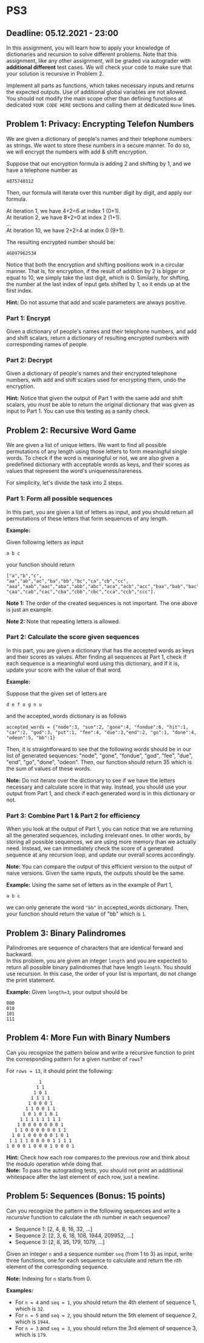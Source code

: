 # PS3
## Deadline: 05.12.2021 - 23:00
In this assignment, you will learn how to apply your knowledge of dictionaries and recursion to solve different problems. 
Note that this assignment, like any other assignment, will be graded via autograder with **additional different** test cases. We will check your code to make sure that your solution is recursive in Problem 2.

Implement all parts as functions, which takes necessary inputs and returns the expected outputs. Use of additional global variables are not allowed. You should not modify the main scope other than defining functions at dedicated `YOUR CODE HERE` sections and calling them at dedicated `None` lines.  

## Problem 1: Privacy: Encrypting Telefon Numbers
We are given a dictionary of people's names and their telephone numbers as strings. We want to store these numbers in a secure manner. To do so, we will encrypt the numbers with add & shift encryption. 

Suppose that our encryption formula is adding 2 and shifting by 1, and we have a telephone number as 
```
4875740312 
```
Then, our formula will iterate over this number digit by digit, and apply our formula. 

At iteration 1, we have 4+2=6 at index 1 (0+1).  
At iteration 2, we have 8+2=0 at index 2 (1+1).  
...  
At iteration 10, we have 2+2=4 at index 0 (9+1).

The resulting encrypted number should be:
```
46097962534
```
Notice that both the encryption and shifting positions work in a circular manner. That is, for encryption, if the result of addition by 2 is bigger or equal to 10, we simply take the last digit, which is 0. Similarly, for shifting, the number at the last index of input gets shifted by 1, so it ends up at the first index.    

**Hint:** Do not assume that add and scale parameters are always positive.

### Part 1: Encrypt
Given a dictionary of people's names and their telephone numbers, and add and shift scalars, return a dictionary of resulting encrypted numbers with corresponding names of people.  

### Part 2: Decrypt
Given a dictionary of people's names and their encrypted telephone numbers, with add and shift scalars used for encrypting them, undo the encryption. 

**Hint:** Notice that given the output of Part 1 with the same add and shift scalars, you must be able to return the original dictionary that was given as input to Part 1. You can use this testing as a sanity check.


## Problem 2: Recursive Word Game
We are given a list of unique letters. We want to find all possible permutations of any length using those letters to form meaningful single words. To check if the word is meaningful or not, we are also given a predefined dictionary with acceptable words as keys, and their scores as values that represent the word's uniqueness/rareness. 

For simplicity, let's divide the task into 2 steps.

### Part 1: Form all possible sequences
In this part, you are given a list of letters as input, and you should return all permutations of these letters that form sequences of any length.

**Example:** 

Given following letters as input
```
a b c
```
your function should return 
```
["a","b","c",
"aa","ab","ac","ba","bb","bc","ca","cb","cc",
"aaa","aab","aac","aba","abb","abc","aca","acb","acc","baa","bab","bac","bba","bbb","bbc","bca","bcb","bcc", "caa","cab","cac","cba","cbb","cbc","cca","ccb","ccc"].
```
**Note 1:** The order of the created sequences is not important. The one above is just an example.

**Note 2:** Note that repeating letters is allowed. 


### Part 2: Calculate the score given sequences
In this part, you are given a dictionary that has the accepted words as keys and their scores as values. After finding all sequences at Part 1, check if each sequence is a meaningful word using this dictionary, and if it is, update your score with the value of that word. 

**Example:** 

Suppose that the given set of letters are
```
d e f o g n u 
```
and the accepted_words dictionary is as follows
```
accepted_words = {"node":3, "sun":2, "gone":4, "fondue":6, "hit":1, "car":2, "god":3, "put":1, "fee":4, "due":3,"end":2, "go":1, "done":4, "odeon":5, "bb":1}
```
Then, it is straightforward to see that the following words should be in our list of generated sequences: "node", "gone", "fondue", "god", "fee", "due", "end", "go", "done", "odeon". Then, our function should return 35 which is the sum of values of these words.

**Note:** Do not iterate over the dictionary to see if we have the letters necessary and calculate score in that way. Instead, you should use your output from Part 1, and check if each generated word is in this dictionary or not. 


### Part 3: Combine Part 1 & Part 2 for efficiency
When you look at the output of Part 1, you can notice that we are returning all the generated sequences, including irrelevant ones. In other words, by storing all possible sequences, we are using more memory than we actually need. Instead, we can immediately check the score of a generated sequence at any recursion loop, and update our overall scores accordingly. 

**Note:** You can compare the output of this efficient version to the output of naive versions. Given the same inputs, the outputs should be the same.

**Example:** Using the same set of letters as in the example of Part 1, 
```
a b c
``` 
we can only generate the word `"bb"` in accepted_words dictionary. Then, your function should return the value of "bb" which is `1`. 


## Problem 3: Binary Palindromes
Palindromes are sequence of characters that are identical forward and backward.  
In this problem, you are given an integer `length` and you are expected to return all possible binary palindromes that have length `length`. You should use recursion. In this case, the order of your list is important, do not change the print statement.

**Example:** 
Given `length=3`, your output should be
```
000
010
101
111
```

## Problem 4: More Fun with Binary Numbers
Can you recognize the pattern below and write a recursive function to print the corresponding pattern for a given number of `rows`?

For `rows = 13`, it should print the following:
```
            1
           1 1
          1 0 1
         1 1 1 1
        1 0 0 0 1
       1 1 0 0 1 1
      1 0 1 0 1 0 1
     1 1 1 1 1 1 1 1
    1 0 0 0 0 0 0 0 1
   1 1 0 0 0 0 0 0 1 1
  1 0 1 0 0 0 0 0 1 0 1
 1 1 1 1 0 0 0 0 1 1 1 1
1 0 0 0 1 0 0 0 1 0 0 0 1
```

**Hint:** Check how each row compares to the previous row and think about the modulo operation while doing that.  
**Note:** To pass the autograding tests, you should not print an additional whitespace after the last element of each row, just a newline.

## Problem 5: Sequences (Bonus: 15 points)
Can you recognize the pattern in the following sequences and write a *recursive* function to calculate the `n`th number in each sequence?

* Sequence 1: [2, 4, 8, 16, 32, ...]
* Sequence 2: [2, 3, 6, 18, 108, 1944, 209952, ...]
* Sequence 3: [2, 8, 35, 179, 1079, ...]

Given an integer `n` and a sequence number `seq` (from 1 to 3) as input, write three functions, one for each sequence to calculate and return the `n`th element of the corresponding sequence. 

**Note:** Indexing for `n` starts from 0.  

**Examples:**   
* For `n = 4` and `seq = 1`, you should return the 4th element of sequence 1, which is `32`.   
* For `n = 5` and `seq = 2`, you should return the 5th element of sequence 2, which is `1944`.   
* For `n = 3` and `seq = 3`, you should return the 3rd element of sequence 3, which is `179`. 
